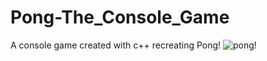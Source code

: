 # Pong-The_Console_Game
A console game created with c++ recreating Pong!
![pong!](https://github.com/user-attachments/assets/c07b72da-d18f-4f8c-b023-bf881182f390)
